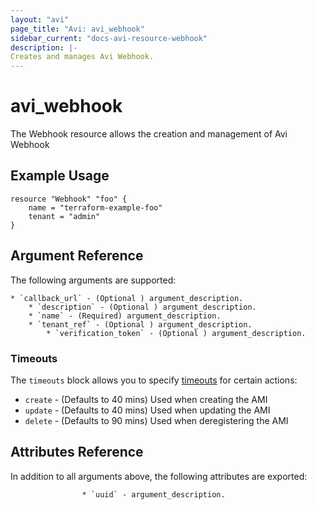 ```yaml
---
layout: "avi"
page_title: "Avi: avi_webhook"
sidebar_current: "docs-avi-resource-webhook"
description: |-
Creates and manages Avi Webhook.
---
```


# avi_webhook

The Webhook resource allows the creation and management of Avi Webhook

## Example Usage

```hcl
resource "Webhook" "foo" {
    name = "terraform-example-foo"
    tenant = "admin"
}
```

## Argument Reference

The following arguments are supported:

    * `callback_url` - (Optional ) argument_description.
        * `description` - (Optional ) argument_description.
        * `name` - (Required) argument_description.
        * `tenant_ref` - (Optional ) argument_description.
            * `verification_token` - (Optional ) argument_description.
    
### Timeouts

The `timeouts` block allows you to specify [timeouts](https://www.terraform.io/docs/configuration/resources.html#timeouts) for certain actions:

* `create` - (Defaults to 40 mins) Used when creating the AMI
* `update` - (Defaults to 40 mins) Used when updating the AMI
* `delete` - (Defaults to 90 mins) Used when deregistering the AMI

## Attributes Reference

In addition to all arguments above, the following attributes are exported:

                    * `uuid` - argument_description.
        
